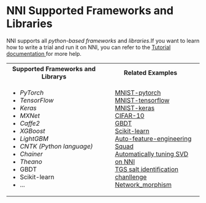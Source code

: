 # NNI Supported Frameworks and Libraries
NNI supports all <i>python-based frameworks</i> and <i>libraries</i>.If you want to learn how to write a trial and run it on NNI, you can refer to the [Tutorial documentation ](TrialExample/Trials.md)for more help.


<table>
  <tr>
    <th width="250"><b>Supported Frameworks and Librarys</b></th>
    <th width="250"><b>Related Examples</b></th>
  </tr>
  <tr>
    <td valign="top"><ul>
        <li><i>PyTorch</li>
        <li>TensorFlow</li>
        <li>Keras</li>
        <li>MXNet</li>
        <li>Caffe2</li>
        <li>XGBoost</li>
        <li>LightGBM</li>
        <li>CNTK (Python language)</li>
        <li>Chainer</li>
        <li>Theano</i></li>
        <li>GBDT</li>
        <li>Scikit-learn</li>
        <li>...</li>
    </ul></td>
    <td valign="top">
    <ul>
    <a href="../../examples/trials/mnist-distributed-pytorch">MNIST-pytorch</a><br/>
    <a href="../../examples/trials/mnist-distributed">MNIST-tensorflow</a><br/>
    <a href="../../examples/trials/mnist-keras">MNIST-keras</a><br/>
    <a href="TrialExample/Cifar10Examples.md">CIFAR-10</a><br/>
    <a href="TrialExample/GbdtExample.md">GBDT</a><br/>
    <a href="TrialExample/SklearnExamples.md">Scikit-learn</a><br/>
    <a href="../../examples/trials/auto-feature-engineering/README.md">Auto-feature-engineering</a><br/>
    <a href="../../examples/trials/ga_squad/README.md">Squad</a><br/>
    <a href="CommunitySharings/RecommendersSvd.md">Automatically tuning SVD on NNI</a><br/>
    <a href="../../examples/trials/kaggle-tgs-salt/README.md">TGS salt identification chanllenge</a><br/>
    <a href="../../examples/trials/network_morphism/README.md">Network_morphism</a><br/>
    </ul></td>
  </tr>
</table>






